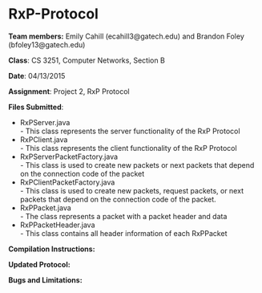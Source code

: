# RxP-Protocol

<p><b>Team members:</b> Emily Cahill (ecahill3@gatech.edu) and Brandon Foley (bfoley13@gatech.edu)</p>
<p><b>Class</b>: CS 3251, Computer Networks, Section B</p>
<p><b>Date</b>: 04/13/2015</p>
<p><b>Assignment</b>: Project 2, RxP Protocol</p>

<p><b>Files Submitted</b>:
<ul>
<li>RxPServer.java</li>
- This class represents the server functionality of the RxP Protocol
<li>RxPClient.java</li>
- This class represents the client functionality of the RxP Protocol
<li>RxPServerPacketFactory.java</li>
- This class is used to create new packets or next packets that depend on the connection code of the packet
<li>RxPClientPacketFactory.java</li>
- This class is used to create new packets, request packets, or next packets that depend on the connection code of the packet. 
<li>RxPPacket.java</li>
- The class represents a packet with a packet header and data
<li>RxPPacketHeader.java</li>
- This class contains all header information of each RxPPacket
</ul>
</p>

<p><b>Compilation Instructions:</b>


</p>

<p><b>Updated Protocol: </b>

</p>

<p><b>Bugs and Limitations: </b>

</p>

